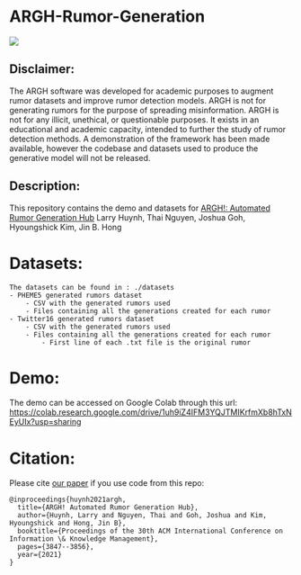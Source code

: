 # ARGH-Rumor-Generation

[![](https://colab.research.google.com/assets/colab-badge.svg)](https://colab.research.google.com/drive/1uh9iZ4IFM3YQJTMIKrfmXb8hTxNEyUIx?usp=sharing)

## Disclaimer:
The ARGH software was developed for academic purposes to augment rumor datasets and improve rumor detection models. ARGH is not for generating rumors for the   purpose of spreading misinformation. ARGH is not for any illicit, unethical, or questionable purposes. It exists in an educational and academic capacity, intended  to further the study of rumor detection methods. A demonstration of the framework has been made available, however the codebase and datasets used to produce the generative model will not be released.

## Description:
This repository contains the demo and datasets for [ARGH!: Automated Rumor Generation Hub](https://dl.acm.org/doi/abs/10.1145/3459637.3481894)
Larry Huynh, Thai Nguyen, Joshua Goh, Hyoungshick Kim, Jin B. Hong

# Datasets:

    The datasets can be found in : ./datasets
    - PHEME5 generated rumors dataset
        - CSV with the generated rumors used
        - Files containing all the generations created for each rumor
    - Twitter16 generated rumors dataset
        - CSV with the generated rumors used
        - Files containing all the generations created for each rumor
            - First line of each .txt file is the original rumor

# Demo:
The demo can be accessed on Google Colab through this url: https://colab.research.google.com/drive/1uh9iZ4IFM3YQJTMIKrfmXb8hTxNEyUIx?usp=sharing

# Citation:
Please cite [our paper](https://dl.acm.org/doi/abs/10.1145/3459637.3481894) if you use code from this repo:

    @inproceedings{huynh2021argh,
      title={ARGH! Automated Rumor Generation Hub},
      author={Huynh, Larry and Nguyen, Thai and Goh, Joshua and Kim, Hyoungshick and Hong, Jin B},
      booktitle={Proceedings of the 30th ACM International Conference on Information \& Knowledge Management},
      pages={3847--3856},
      year={2021}
    }
